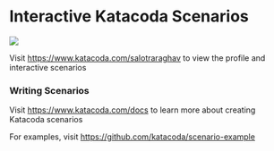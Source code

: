 # Interactive Katacoda Scenarios

[![](http://shields.katacoda.com/katacoda/salotraraghav/count.svg)](https://www.katacoda.com/salotraraghav "Get your profile on Katacoda.com")

Visit https://www.katacoda.com/salotraraghav to view the profile and interactive scenarios

### Writing Scenarios
Visit https://www.katacoda.com/docs to learn more about creating Katacoda scenarios

For examples, visit https://github.com/katacoda/scenario-example
